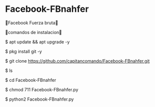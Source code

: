 # Facebook-FBnahfer

📱Facebook Fuerza bruta📱

📲comandos de instalacion📲

$ apt update && apt upgrade -y

$ pkg install git -y

$ git clone https://github.com/capitancomando/Facebook-FBnahfer.git

$ ls

$ cd Facebook-FBnahfer

$ chmod 711 Facebook-FBnahfer.py

$ python2 Facebook-FBnahfer.py
